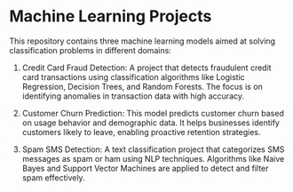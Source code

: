# Machine Learning Projects

This repository contains three machine learning models aimed at solving classification problems in different domains:

1. Credit Card Fraud Detection:
A project that detects fraudulent credit card transactions using classification algorithms like Logistic Regression, Decision Trees, and Random Forests. The focus is on identifying anomalies in transaction data with high accuracy.

2. Customer Churn Prediction:
This model predicts customer churn based on usage behavior and demographic data. It helps businesses identify customers likely to leave, enabling proactive retention strategies.

3. Spam SMS Detection:
A text classification project that categorizes SMS messages as spam or ham using NLP techniques. Algorithms like Naive Bayes and Support Vector Machines are applied to detect and filter spam effectively.
